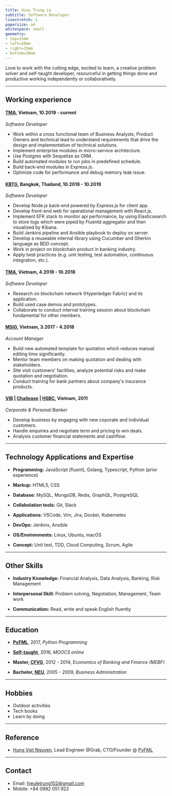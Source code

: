 ```yaml
---
title: Hieu Trung Le
subtitle: Software Developer
linestretch: 1
papersize: a4
whitespace: small
geometry:
- top=15mm
- left=20mm
- right=15mm
- bottom=20mm
---
```


Love to work with the cutting edge, excited to learn, a creative problem solver and self-taught developer, resourceful in getting things done and productive working independently or collaboratively.

___
## Working experience

#### [TMA][tma], Vietnam, 10.2019 - current
*Software Developer*  

* Work within a cross functional team of Business Analysts, Product Owners and technical lead to understand requirements that drive the design and implementation of technical solutions.
* Implement enterprise modules in micro-service architecture.
* Use Postgres with Sequelize as ORM.
* Build automated modules to  run jobs in predefined schedule.
* Build back-end modules in Express.js.
* Optimize code for performance and debug memory leak issue.

#### [KBTG][kbtg], Bangkok, Thailand, 10.2018 - 10.2019
*Software Developer*

* Develop Node.js back-end powered by Express.js for client app.
* Develop front-end web for operational management with React.js.
* Implement EFK stack to monitor api performance, by using Elasticsearch to store logs which were piped by Fluentd aggregator and then visualized by Kibana.
* Build Jenkins pipeline and Ansible playbook to deploy on server.
* Develop a reuseable internal library using Cucumber and Gherkin language as BDD concept.
* Work in project on blockchain product in banking industry.
* Apply best practices (e.g. unit testing, test automation, continuous integration, etc.).

#### [TMA][tma], Vietnam, 4.2018 - 10.2018
*Software Developer*  

* Research on blockchain network (Hyperledger Fabric) and its application.
* Build used case demos and prototypes.
* Collaborate to conduct internal training session about blockchain fundamental for other members. 

#### [MSIG][msig], Vietnam, 3.2017 - 4.2018
*Account Manager*

* Build new automated template for quotation which reduces manual editing time significantly.
* Mentor team members on making quotation and dealing with stakeholders.
* Site visit customers' facilities, analyze potential risks and make quotation and negotiation.
* Conduct training for bank partners about company's insurance products.

#### [VIB][vib] | [Chailease][cilc] | [HSBC][hsbc], Vietnam, 2011
*Corporate & Personal Banker*  

* Develop business by engaging with new coporate and individual customers.
* Handle enquiries and negotiate term and pricing to win deals.
* Analysis customer financial statements and cashflow.

___
## Technology Applications and Expertise

* **Programming:** JavaScript (fluent), Golang, Typescript, Python (prior experience)

* **Markup:** HTML5, CSS  

* **Database:** MySQL, MongoDB, Redis, GraphQL, PostgreSQL  

* **Collabolation tools:** Git, Slack  

* **Applications:** VSCode, Vim, Jira, Docker, Kubernetes  

* **DevOps:** Jenkins, Ansible  

* **OS/Environments:** Linux, Ubuntu, macOS  

* **Concept:** Unit test, TDD, Cloud Computing, Scrum, Agile  

___
## Other Skills

* **Industry Knowledge:** Financial Analysis, Data Analysis, Banking, Risk Management  

* **Interpersonal Skill:** Problem solving, Negotiation, Management, Team work  

* **Communication:** Read, write and speak English fluently  

___
## Education

* **[PyFML][pyme]**, 2017, *Python Programming*

* **[Self-taught][cert]**, 2016, *MOOCS online*

* **Master, [CFVG][mebf]**, 2012 - 2014, *Economics of Banking and Finance (MEBF)*

* **Bachelor, [NEU][neu]**, 2005 - 2009, *Business Administration*

___
## Hobbies
* Outdoor activities
* Tech books
* Learn by doing

___
## Reference
* [Hung Viet Nguyen][hvn], Lead Engineer @Grab, CTO/Founder @ [PyFML][pyme]

___
## Contact
* Email: hieuletrung102@gmail.com
* Mobile: +84 0982 051 922

[mebf]: https://www.cfvg.org/programs-list/mebf/
[pyme1]: https://gitlab.com/pyfml/prepare
[pyme]: https://pymi.vn/
[neu]: https://en.neu.edu.vn/
[cert]: /post/online-cert/
[hvn]: https://www.linkedin.com/in/hvnsweeting/
[clifton-strengths-top-5.pdf]: https://github.com/hieutle2011/blog/files/3540492/clifton-strengths-top-5.pdf
[input]: https://www.gallupstrengthscenter.com/cms/en-us/gmj/688/input
[learner]: https://www.gallupstrengthscenter.com/cms/en-us/gmj/694/learner
[responsibility]: https://www.gallupstrengthscenter.com/cms/en-us/gmj/706/responsibility
[maximizer]: https://www.gallupstrengthscenter.com/cms/en-us/gmj/697/maximizer
[connectedness]: https://www.gallupstrengthscenter.com/cms/en-us/gmj/649/connectedness
[kbtg]: http://www.kbtg.tech/en
[tma]: https://www.tmasolutions.com/
[msig]: https://www.msig.com.vn/
[vib]: https://www.vib.com.vn/wps/portal/en/ca-nhan
[cilc]: http://www.chailease.com.vn/en/
[hsbc]: https://www.hsbc.com.vn/en-vn/
[kbtg-logo]: https://user-images.githubusercontent.com/30904297/63685081-abea0b00-c828-11e9-8c35-93a308306e5f.png